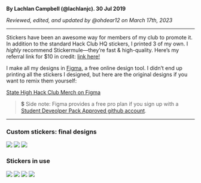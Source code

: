 __By Lachlan Campbell (@lachlanjc). 30 Jul 2019__

_Reviewed, edited, and updated by @ohdear12 on March 17th, 2023_

---

Stickers have been an awesome way for members of my club to promote it. In addition to the standard Hack Club HQ stickers, I printed 3 of my own. I _highly_ recommend Stickermule—they’re fast & high-quality. Here’s my referral link for $10 in credit: [link here!](https://www.notion.so/hackclub/lachlanjc-s-Stickers-a4def9bfa838420083594b688afad202#9e51228c7af041a990860c0ab7b5375e)

I make all my designs in [Figma](https://figma.com), a free online design tool. I didn’t end up printing all the stickers I designed, but here are the original designs if you want to remix them yourself:

[State High Hack Club Merch on Figma](https://www.figma.com/file/bTIqD1mFBymQF5ynQZCIqtuO?node-id=0:1)

> 💲 Side note: Figma provides a free pro plan if you sign up with a [Student Deveolper Pack Approved github account](https://education.github.com/pack).

---

### Custom stickers: final designs

![](https://cloud-2cssg9fhq.vercel.app/6image-20190730-194954.png)
![](https://cloud-2cssg9fhq.vercel.app/5image-20190730-195006.png)
![](https://cloud-2cssg9fhq.vercel.app/4image-20190730-195030.png)

### Stickers in use

![](https://cloud-2cssg9fhq.vercel.app/3image-20190730-195104.png)
![](https://cloud-2cssg9fhq.vercel.app/2image-20190730-195206.png)
![](https://cloud-2cssg9fhq.vercel.app/1image-20190730-195218.png)
![](https://cloud-2cssg9fhq.vercel.app/0image-20190730-195234.png)
